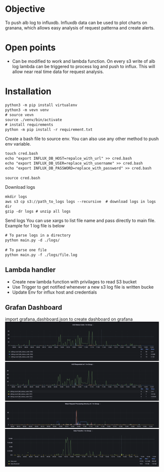 # Objective
To push alb log to influxdb. Influxdb data can be used to plot charts on granana, which allows easy analysis of request patterna and create alerts.

# Open points
- Can be modified to work and lambda function. On every s3 write of alb log lambda can be triggered to process log and push to influx. This will allow near real time data for request analysis.


# Installation

```
python3 -m pip install virtualenv
python3 -m vevn venv
# source vevn
source ./venv/bin/activate
# install requirements
python -m pip install -r requirement.txt
```

Create a bash file to source env. You can also use any other method to push env variable. 
```
touch cred.bash
echo "export INFLUX_DB_HOST=repalce_with_url" >> cred.bash
echo "export INFLUX_DB_USER=replace_with_username" >> cred.bash
echo "export INFLUX_DB_PASSWORD=replace_with_password" >> cred.bash

source cred.bash
```


Download logs
```
mkdir logs
aws s3 cp s3://path_to_logs logs --recursive  # download logs in logs dir
gzip -dr logs # unzip all logs
```

Send logs
You can use xargs to list file name and pass directly to main file. Example for 1 log file is below
```
# To parse logs in a directory
python main.py -d ./logs/

# To parse one file
python main.py -f ./logs/file.log
```

## Lambda handler
 - Create new lambda function with privilages to read S3 bucket
 - Use Trigger to get notified whenever a new s3 log file is written bucke
 - Update Env for influx host and credentials 


## Grafan Dashboard
import grafana_dashboard.json to create dashboard on grafana
![alt text](./screenshots/Screenshot%202022-03-27%20at%202.09.07%20PM.png)
![alt text](./screenshots/Screenshot%202022-03-27%20at%202.09.13%20PM.png)
![alt text](./screenshots/Screenshot%202022-03-27%20at%202.09.24%20PM.png)
![alt text](./screenshots/Screenshot%202022-03-27%20at%202.09.33%20PM.png)
